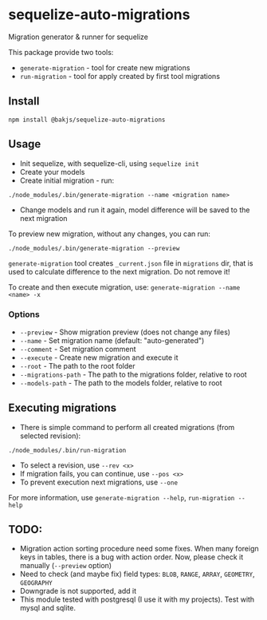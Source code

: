 # sequelize-auto-migrations
Migration generator &amp; runner for sequelize

This package provide two tools:
* `generate-migration` - tool for create new migrations
* `run-migration` - tool for apply created by first tool migrations

## Install
`npm install @bakjs/sequelize-auto-migrations`

## Usage
* Init sequelize, with sequelize-cli, using `sequelize init`
* Create your models
* Create initial migration - run:

`./node_modules/.bin/generate-migration --name <migration name>`
* Change models and run it again, model difference will be saved to the next migration

To preview new migration, without any changes, you can run:

`./node_modules/.bin/generate-migration --preview`

`generate-migration` tool creates `_current.json` file in `migrations` dir, that is used to calculate difference to the next migration. Do not remove it!

To create and then execute migration, use:
`generate-migration --name <name> -x`

### Options

* `--preview` - Show migration preview (does not change any files)
* `--name` - Set migration name (default: "auto-generated")
* `--comment` - Set migration comment
* `--execute` - Create new migration and execute it
* `--root` - The path to the root folder
* `--migrations-path` - The path to the migrations folder, relative to root
* `--models-path` - The path to the models folder, relative to root

## Executing migrations
* There is simple command to perform all created migrations (from selected revision):

`./node_modules/.bin/run-migration`
* To select a revision, use `--rev <x>`
* If migration fails, you can continue, use `--pos <x>`
* To prevent execution next migrations, use `--one`


For more information, use `generate-migration --help`, `run-migration --help`

## TODO:
* Migration action sorting procedure need some fixes. When many foreign keys in tables, there is a bug with action order. Now, please check it manually (`--preview` option)
* Need to check (and maybe fix) field types: `BLOB`, `RANGE`, `ARRAY`, `GEOMETRY`, `GEOGRAPHY`
* Downgrade is not supported, add it
* This module tested with postgresql (I use it with my projects). Test with mysql and sqlite.
